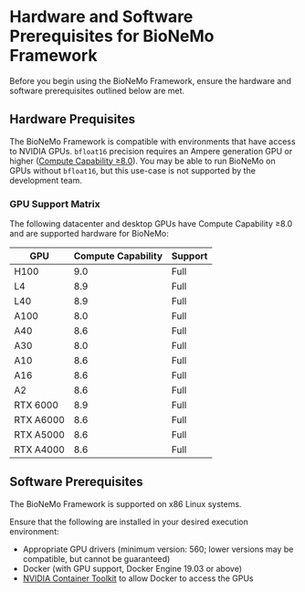 # Hardware and Software Prerequisites for BioNeMo Framework

Before you begin using the BioNeMo Framework, ensure the hardware and software prerequisites outlined below are
met.

## Hardware Prequisites

The BioNeMo Framework is compatible with environments that have access to NVIDIA GPUs. `bfloat16` precision requires an
Ampere generation GPU or higher ([Compute Capability ≥8.0](https://developer.nvidia.com/cuda-gpus)). You may be able
to run BioNeMo on GPUs without `bfloat16`, but this use-case is not supported by the development team.

### GPU Support Matrix

The following datacenter and desktop GPUs have Compute Capability ≥8.0 and are supported hardware for BioNeMo:

| GPU | Compute Capability | Support |
|-----|--------------------|---------|
| H100 | 9.0 | Full |
| L4 | 8.9 | Full |
| L40 | 8.9 | Full |
| A100 | 8.0 | Full |
| A40 | 8.6 | Full |
| A30 | 8.0 | Full |
| A10 | 8.6 | Full |
| A16 | 8.6 | Full |
| A2 | 8.6 | Full |
| RTX 6000 | 8.9 | Full |
| RTX A6000 | 8.6 | Full |
| RTX A5000 | 8.6 | Full |
| RTX A4000 | 8.6 | Full |

## Software Prerequisites

The BioNeMo Framework is supported on x86 Linux systems.

Ensure that the following are installed in your desired execution environment:

* Appropriate GPU drivers (minimum version: 560; lower versions may be compatible, but cannot be guaranteed)
* Docker (with GPU support, Docker Engine 19.03 or above)
* [NVIDIA Container Toolkit](https://docs.nvidia.com/datacenter/cloud-native/container-toolkit/latest/install-guide.html)
to allow Docker to access the GPUs
